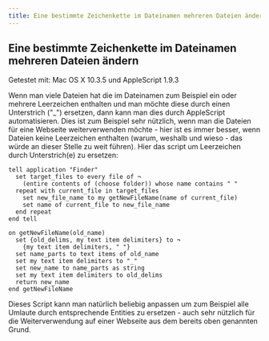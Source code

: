 ```yaml
---
title: Eine bestimmte Zeichenkette im Dateinamen mehreren Dateien ändern
---
```


## Eine bestimmte Zeichenkette im Dateinamen mehreren Dateien ändern

Getestet mit: Mac OS X 10.3.5 und AppleScript 1.9.3

Wenn man viele Dateien hat die im Dateinamen zum Beispiel ein oder mehrere Leerzeichen enthalten und man möchte diese durch einen Unterstrich ("_") ersetzen, dann kann man dies durch AppleScript automatisieren. Dies ist zum Beispiel sehr nützlich, wenn man die Dateien für eine Webseite weiterverwenden möchte - hier ist es immer besser, wenn Dateien keine Leerzeichen enthalten (warum, weshalb und wieso - das würde an dieser Stelle zu weit führen). Hier das script um Leerzeichen durch Unterstrich(e) zu ersetzen:

```applescript
tell application "Finder"
  set target_files to every file of ¬
    (entire contents of (choose folder)) whose name contains " "
  repeat with current_file in target_files
    set new_file_name to my getNewFileName(name of current_file)
    set name of current_file to new_file_name
  end repeat
end tell

on getNewFileName(old_name)
  set {old_delims, my text item delimiters} to ¬
    {my text item delimiters, " "}
  set name_parts to text items of old_name
  set my text item delimiters to "_"
  set new_name to name_parts as string
  set my text item delimiters to old_delims
  return new_name
end getNewFileName
```

Dieses Script kann man natürlich beliebig anpassen um zum Beispiel alle Umlaute durch entsprechende Entities zu ersetzen - auch sehr nützlich für die Weiterverwendung auf einer Webseite aus dem bereits oben genannten Grund. 
